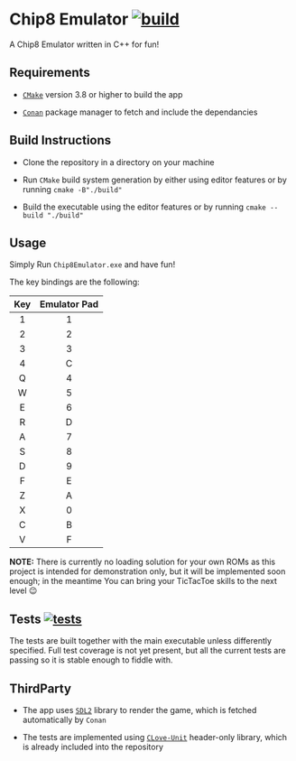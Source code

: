 # Chip8 Emulator [![build](https://github.com/DC20-dev/Chip8Emulator/actions/workflows/build.yml/badge.svg)](https://github.com/DC20-dev/Chip8Emulator/actions/workflows/build.yml)

A Chip8 Emulator written in C++  for fun!

## Requirements

* [`CMake`](https://cmake.org) version 3.8 or higher to build the app

* [`Conan`](https://conan.io/) package manager to fetch and include the dependancies

## Build Instructions

* Clone the repository in a directory on your machine

* Run `CMake` build system generation by either using editor features or by running ```cmake -B"./build"```

* Build the executable using the editor features or by running ```cmake --build "./build"```

## Usage

Simply Run `Chip8Emulator.exe` and have fun!

The key bindings are the following:

| Key | Emulator Pad |
| :----: | :-----: |
| 1 | 1 |
| 2 | 2 |
| 3 | 3 |
| 4 | C |
| Q | 4 |
| W | 5 |
| E | 6 |
| R | D |
| A | 7 |
| S | 8 |
| D | 9 |
| F | E |
| Z | A |
| X | 0 |
| C | B |
| V | F |

**NOTE:** There is currently no loading solution for your own ROMs as this project is intended for demonstration only, but it will be implemented soon enough;
in the meantime You can bring your TicTacToe skills to the next level :wink:

## Tests [![tests](https://github.com/DC20-dev/Chip8Emulator/actions/workflows/tests.yml/badge.svg)](https://github.com/DC20-dev/Chip8Emulator/actions/workflows/tests.yml)

The tests are built together with the main executable unless differently specified.
Full test coverage is not yet present, but all the current tests are passing so it is stable enough to fiddle with.

## ThirdParty

* The app uses [`SDL2`](https://github.com/libsdl-org/SDL) library to render the game, which is fetched automatically by `Conan`

* The tests are implemented using [`CLove-Unit`](https://github.com/fdefelici/clove-unit) header-only library, which is already included into the repository
